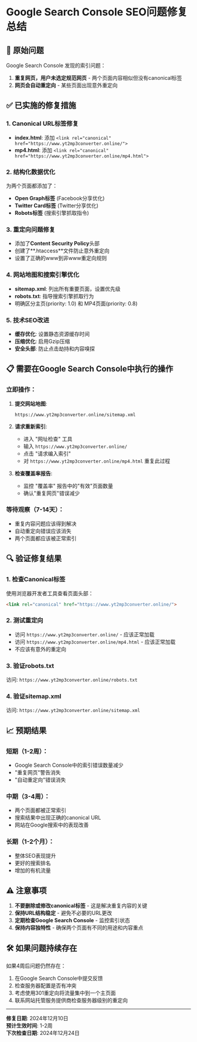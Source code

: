# Google Search Console SEO问题修复总结

## 🚨 **原始问题**

Google Search Console 发现的索引问题：
1. **重复网页，用户未选定规范网页** - 两个页面内容相似但没有canonical标签
2. **网页会自动重定向** - 某些页面出现意外重定向

## ✅ **已实施的修复措施**

### 1. Canonical URL标签修复
- **index.html**: 添加 `<link rel="canonical" href="https://www.yt2mp3converter.online/">`
- **mp4.html**: 添加 `<link rel="canonical" href="https://www.yt2mp3converter.online/mp4.html">`

### 2. 结构化数据优化
为两个页面都添加了：
- **Open Graph标签** (Facebook分享优化)
- **Twitter Card标签** (Twitter分享优化)
- **Robots标签** (搜索引擎抓取指令)

### 3. 重定向问题修复
- 添加了**Content Security Policy**头部
- 创建了**.htaccess**文件防止意外重定向
- 设置了正确的www到非www重定向规则

### 4. 网站地图和搜索引擎优化
- **sitemap.xml**: 列出所有重要页面，设置优先级
- **robots.txt**: 指导搜索引擎抓取行为
- 明确区分主页(priority: 1.0) 和 MP4页面(priority: 0.8)

### 5. 技术SEO改进
- **缓存优化**: 设置静态资源缓存时间
- **压缩优化**: 启用Gzip压缩
- **安全头部**: 防止点击劫持和内容嗅探

## 📋 **需要在Google Search Console中执行的操作**

### 立即操作：
1. **提交网站地图**:
   ```
   https://www.yt2mp3converter.online/sitemap.xml
   ```

2. **请求重新索引**:
   - 进入 "网址检查" 工具
   - 输入 `https://www.yt2mp3converter.online/`
   - 点击 "请求编入索引"
   - 对 `https://www.yt2mp3converter.online/mp4.html` 重复此过程

3. **检查覆盖率报告**:
   - 监控 "覆盖率" 报告中的"有效"页面数量
   - 确认"重复网页"错误减少

### 等待观察（7-14天）：
- 重复内容问题应该得到解决
- 自动重定向错误应该消失
- 两个页面都应该被正常索引

## 🔍 **验证修复结果**

### 1. 检查Canonical标签
使用浏览器开发者工具查看页面头部：
```html
<link rel="canonical" href="https://www.yt2mp3converter.online/">
```

### 2. 测试重定向
- 访问 `https://www.yt2mp3converter.online/` - 应该正常加载
- 访问 `https://www.yt2mp3converter.online/mp4.html` - 应该正常加载
- 不应该有意外的重定向

### 3. 验证robots.txt
访问: `https://www.yt2mp3converter.online/robots.txt`

### 4. 验证sitemap.xml
访问: `https://www.yt2mp3converter.online/sitemap.xml`

## 📈 **预期结果**

### 短期（1-2周）：
- Google Search Console中的索引错误数量减少
- "重复网页"警告消失
- "自动重定向"错误消失

### 中期（3-4周）：
- 两个页面都被正常索引
- 搜索结果中出现正确的canonical URL
- 网站在Google搜索中的表现改善

### 长期（1-2个月）：
- 整体SEO表现提升
- 更好的搜索排名
- 增加的有机流量

## ⚠️ **注意事项**

1. **不要删除或修改canonical标签** - 这是解决重复内容的关键
2. **保持URL结构稳定** - 避免不必要的URL更改
3. **定期检查Google Search Console** - 监控索引状态
4. **保持内容独特性** - 确保两个页面有不同的用途和内容重点

## 🛠️ **如果问题持续存在**

如果4周后问题仍然存在：
1. 在Google Search Console中提交反馈
2. 检查服务器配置是否有冲突
3. 考虑使用301重定向将流量集中到一个主页面
4. 联系网站托管服务提供商检查服务器级别的重定向

---
**修复日期**: 2024年12月10日  
**预计生效时间**: 1-2周  
**下次检查日期**: 2024年12月24日 